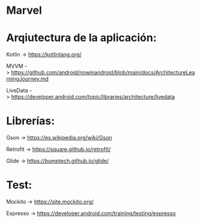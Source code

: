 # Marvel

# Arqiutectura de la aplicación:

Kotlin -> https://kotlinlang.org/ 

MVVM -> https://github.com/android/nowinandroid/blob/main/docs/ArchitectureLearningJourney.md

LiveData -> https://developer.android.com/topic/libraries/architecture/livedata


# Librerías:

Gson -> https://es.wikipedia.org/wiki/Gson

Retrofit -> https://square.github.io/retrofit/

Glide -> https://bumptech.github.io/glide/


# Test:

Mockito -> https://site.mockito.org/

Espresso -> https://developer.android.com/training/testing/espresso
